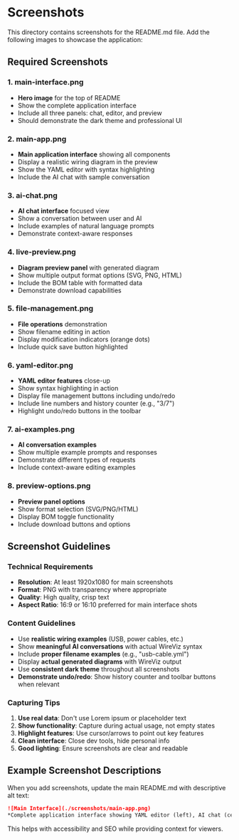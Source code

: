 # Screenshots

This directory contains screenshots for the README.md file. Add the following images to showcase the application:

## Required Screenshots

### 1. main-interface.png
- **Hero image** for the top of README
- Show the complete application interface
- Include all three panels: chat, editor, and preview
- Should demonstrate the dark theme and professional UI

### 2. main-app.png
- **Main application interface** showing all components
- Display a realistic wiring diagram in the preview
- Show the YAML editor with syntax highlighting
- Include the AI chat with sample conversation

### 3. ai-chat.png
- **AI chat interface** focused view
- Show a conversation between user and AI
- Include examples of natural language prompts
- Demonstrate context-aware responses

### 4. live-preview.png
- **Diagram preview panel** with generated diagram
- Show multiple output format options (SVG, PNG, HTML)
- Include the BOM table with formatted data
- Demonstrate download capabilities

### 5. file-management.png
- **File operations** demonstration
- Show filename editing in action
- Display modification indicators (orange dots)
- Include quick save button highlighted

### 6. yaml-editor.png
- **YAML editor features** close-up
- Show syntax highlighting in action
- Display file management buttons including undo/redo
- Include line numbers and history counter (e.g., "3/7")
- Highlight undo/redo buttons in the toolbar

### 7. ai-examples.png
- **AI conversation examples**
- Show multiple example prompts and responses
- Demonstrate different types of requests
- Include context-aware editing examples

### 8. preview-options.png
- **Preview panel options**
- Show format selection (SVG/PNG/HTML)
- Display BOM toggle functionality
- Include download buttons and options

## Screenshot Guidelines

### Technical Requirements
- **Resolution**: At least 1920x1080 for main screenshots
- **Format**: PNG with transparency where appropriate
- **Quality**: High quality, crisp text
- **Aspect Ratio**: 16:9 or 16:10 preferred for main interface shots

### Content Guidelines
- Use **realistic wiring examples** (USB, power cables, etc.)
- Show **meaningful AI conversations** with actual WireViz syntax
- Include **proper filename examples** (e.g., "usb-cable.yml")
- Display **actual generated diagrams** with WireViz output
- Use **consistent dark theme** throughout all screenshots
- **Demonstrate undo/redo**: Show history counter and toolbar buttons when relevant

### Capturing Tips
1. **Use real data**: Don't use Lorem ipsum or placeholder text
2. **Show functionality**: Capture during actual usage, not empty states
3. **Highlight features**: Use cursor/arrows to point out key features
4. **Clean interface**: Close dev tools, hide personal info
5. **Good lighting**: Ensure screenshots are clear and readable

## Example Screenshot Descriptions

When you add screenshots, update the main README.md with descriptive alt text:

```markdown
![Main Interface](./screenshots/main-app.png)
*Complete application interface showing YAML editor (left), AI chat (center), and live preview (right) with a USB cable wiring diagram*
```

This helps with accessibility and SEO while providing context for viewers.